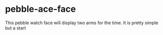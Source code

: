 # pebble-ace-face
This pebble watch face will display two arms for the time. It is pretty simple but a start
